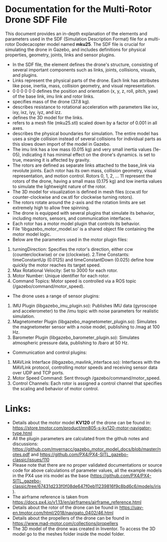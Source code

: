 # Documentation for the Multi-Rotor Drone SDF File
This document provides an in-depth explanation of the elements and parameters used in the SDF (Simulation Description Format) file for a multi-rotor Dodecacopter model named **mku25**. The SDF file is crucial for simulating the drone in Gazebo, and includes definitions for physical properties, geometry, joints, links and sensor plugins.
-  In the SDF file, the <model> element defines the drone's structure, consisting of several important components such as links, joints, collisions, visuals, and plugins.
-  Links represent the physical parts of the drone. Each link has attributes like pose, inertia, mass, collision geometry, and visual representation.
-  <pose>0 0 0 0 0 0</pose> defines the position and orientation (x, y, z, roll, pitch, yaw) of the base link, imu link and rotor links.
-  <mass> specifies mass of the drone (37.8 kg).
-  <inertia> describes resistance to rotational acceleration with parameters like ixx, ixy, ixz, iyy, iyz, and izz.
-  <visual> defines the 3D model for the links.
-  <geometry> refers to a mesh file (mku25.stl) scaled down by a factor of 0.001 in all axes.
-  <collision> describes the physical boundaries for simulation. The entire model has uses a single collision instead of several collisions for individual parts as this slows down import of the model in Gazebo.
-  The imu link has a low mass (0.015 kg) and very small inertia values (1e-05), indicating it has minimal effect on the drone's dynamics.
<gravity> is set to true, meaning it is affected by gravity.
-  The rotors are defined as separate links attached to the base_link via revolute joints. Each rotor has its own mass, collision geometry, visual representation, and motion control. 
Rotors 0, 1, 2, ... 11 represent the rotors of the drone, having a small mass (0.175 kg) and low inertia values to simulate the lightweight nature of the rotor.
-  The 3D model for visualization is defined in mesh files (ccw.stl for counter-clockwise and cw.stl for clockwise turning rotors).
-  The rotors rotate around the z-axis and the rotation limits are set extremely high to allow free spinning.
-  The drone is equipped with several plugins that simulate its behavior, including motors, sensors, and communication interfaces.
-  Each rotor has a motor model plugin that controls its behavior.
-  File ‘libgazebo_motor_model.so’ is a shared object file containing the motor model logic.
-  Below are the parameters used in the motor plugin files:
1. turningDirection: Specifies the rotor's direction, either ccw (counterclockwise) or cw (clockwise).
2.Time Constants: timeConstantUp (0.0125) and timeConstantDown (0.025) define how quickly the motor reaches its target speed.
3. Max Rotational Velocity: Set to 3000 for each rotor.
4. Motor Number: Unique identifier for each rotor.
5. Command Topics: Motor speed is controlled via a ROS topic (/gazebo/command/motor_speed).
-  The drone uses a range of sensor plugins:
1. IMU Plugin (libgazebo_imu_plugin.so): Publishes IMU data (gyroscope and accelerometer) to the /imu topic with noise parameters for realistic simulation.
2. Magnetometer Plugin (libgazebo_magnetometer_plugin.so): Simulates the magnetometer sensor with a noise model, publishing to /mag at 100 Hz.
3. Barometer Plugin (libgazebo_barometer_plugin.so): Simulates atmospheric pressure data, publishing to /baro at 50 Hz.
-  Communication and control plugins:
1. MAVLink Interface (libgazebo_mavlink_interface.so): Interfaces with the MAVLink protocol, controlling motor speeds and receiving sensor data over UDP and TCP ports.
2. Motor Speed Command: Sent through /gazebo/command/motor_speed.
3. Control Channels: Each rotor is assigned a control channel that specifies the scaling and behavior of motor control.

# Links:

-  Details about the motor model **KV120** of the drone can be found in: https://store.tmotor.com/product/mn805-s-kv120-motor-navigator-type.html
-  All the plugin parameters are calculated from the github notes and discussions: https://github.com/mvernacc/gazebo_motor_model_docs/blob/master/notes.pdf and https://github.com/PX4/PX4-SITL_gazebo-classic/issues/110
-  Please note that there are no proper validated documentations or source code for above calculations of parameter values, all the example models in the PX4 use iris model as the base (https://github.com/PX4/PX4-SITL_gazebo-classic/tree/67431d233f0f08de647f0eb11239816f9c8bd6c6/models/iris).
-  The airframe reference is taken from https://docs.px4.io/v1.13/en/airframes/airframe_reference.html
-  Details about the rotor of the drone can be found in https://uav-en.tmotor.com/html/2018/navigato_0402/46.html
-  Details about the propellers of the drone can be found in https://www.mad-motor.com/collections/propellers
-  The 3D model of the drone was created in Inventor. To access the 3D model go to the meshes folder inside the model folder.
